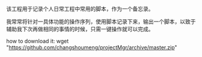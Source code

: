 该工程用于记录个人日常工程中常用的脚本，作为一个备忘录。

我常常将针对一具体功能的操作序列，使用脚本记录下来，输出一个脚本，以致于辅助我下次再做相同的事情的时候，只需一键操作就可以完成。

how to download it:
wget "https://github.com/changshoumeng/projectMgr/archive/master.zip"
